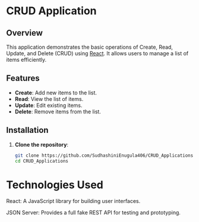 
# CRUD Application

## Overview

This application demonstrates the basic operations of Create, Read, Update, and Delete (CRUD) using [React](https://reactjs.org/). It allows users to manage a list of items efficiently.

## Features

- **Create**: Add new items to the list.
- **Read**: View the list of items.
- **Update**: Edit existing items.
- **Delete**: Remove items from the list.

## Installation

1. **Clone the repository**:

   ```bash
   git clone https://github.com/SudhashiniEnugula406/CRUD_Applications.git
   cd CRUD_Applications
# Technologies Used
React: A JavaScript library for building user interfaces.



JSON Server: Provides a full fake REST API for testing and prototyping.
